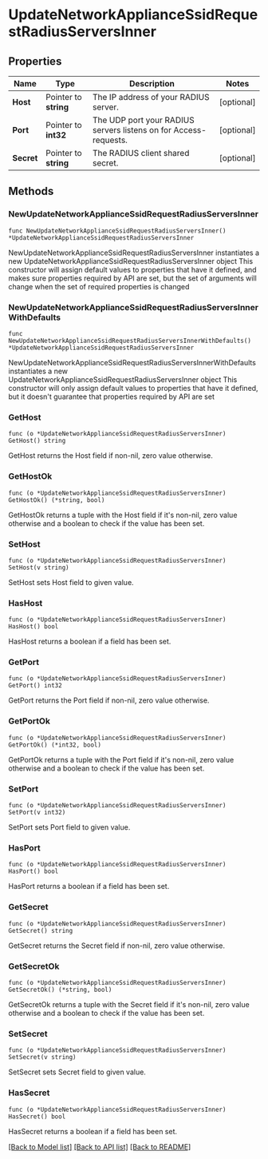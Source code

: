 # UpdateNetworkApplianceSsidRequestRadiusServersInner

## Properties

Name | Type | Description | Notes
------------ | ------------- | ------------- | -------------
**Host** | Pointer to **string** | The IP address of your RADIUS server. | [optional] 
**Port** | Pointer to **int32** | The UDP port your RADIUS servers listens on for Access-requests. | [optional] 
**Secret** | Pointer to **string** | The RADIUS client shared secret. | [optional] 

## Methods

### NewUpdateNetworkApplianceSsidRequestRadiusServersInner

`func NewUpdateNetworkApplianceSsidRequestRadiusServersInner() *UpdateNetworkApplianceSsidRequestRadiusServersInner`

NewUpdateNetworkApplianceSsidRequestRadiusServersInner instantiates a new UpdateNetworkApplianceSsidRequestRadiusServersInner object
This constructor will assign default values to properties that have it defined,
and makes sure properties required by API are set, but the set of arguments
will change when the set of required properties is changed

### NewUpdateNetworkApplianceSsidRequestRadiusServersInnerWithDefaults

`func NewUpdateNetworkApplianceSsidRequestRadiusServersInnerWithDefaults() *UpdateNetworkApplianceSsidRequestRadiusServersInner`

NewUpdateNetworkApplianceSsidRequestRadiusServersInnerWithDefaults instantiates a new UpdateNetworkApplianceSsidRequestRadiusServersInner object
This constructor will only assign default values to properties that have it defined,
but it doesn't guarantee that properties required by API are set

### GetHost

`func (o *UpdateNetworkApplianceSsidRequestRadiusServersInner) GetHost() string`

GetHost returns the Host field if non-nil, zero value otherwise.

### GetHostOk

`func (o *UpdateNetworkApplianceSsidRequestRadiusServersInner) GetHostOk() (*string, bool)`

GetHostOk returns a tuple with the Host field if it's non-nil, zero value otherwise
and a boolean to check if the value has been set.

### SetHost

`func (o *UpdateNetworkApplianceSsidRequestRadiusServersInner) SetHost(v string)`

SetHost sets Host field to given value.

### HasHost

`func (o *UpdateNetworkApplianceSsidRequestRadiusServersInner) HasHost() bool`

HasHost returns a boolean if a field has been set.

### GetPort

`func (o *UpdateNetworkApplianceSsidRequestRadiusServersInner) GetPort() int32`

GetPort returns the Port field if non-nil, zero value otherwise.

### GetPortOk

`func (o *UpdateNetworkApplianceSsidRequestRadiusServersInner) GetPortOk() (*int32, bool)`

GetPortOk returns a tuple with the Port field if it's non-nil, zero value otherwise
and a boolean to check if the value has been set.

### SetPort

`func (o *UpdateNetworkApplianceSsidRequestRadiusServersInner) SetPort(v int32)`

SetPort sets Port field to given value.

### HasPort

`func (o *UpdateNetworkApplianceSsidRequestRadiusServersInner) HasPort() bool`

HasPort returns a boolean if a field has been set.

### GetSecret

`func (o *UpdateNetworkApplianceSsidRequestRadiusServersInner) GetSecret() string`

GetSecret returns the Secret field if non-nil, zero value otherwise.

### GetSecretOk

`func (o *UpdateNetworkApplianceSsidRequestRadiusServersInner) GetSecretOk() (*string, bool)`

GetSecretOk returns a tuple with the Secret field if it's non-nil, zero value otherwise
and a boolean to check if the value has been set.

### SetSecret

`func (o *UpdateNetworkApplianceSsidRequestRadiusServersInner) SetSecret(v string)`

SetSecret sets Secret field to given value.

### HasSecret

`func (o *UpdateNetworkApplianceSsidRequestRadiusServersInner) HasSecret() bool`

HasSecret returns a boolean if a field has been set.


[[Back to Model list]](../README.md#documentation-for-models) [[Back to API list]](../README.md#documentation-for-api-endpoints) [[Back to README]](../README.md)


